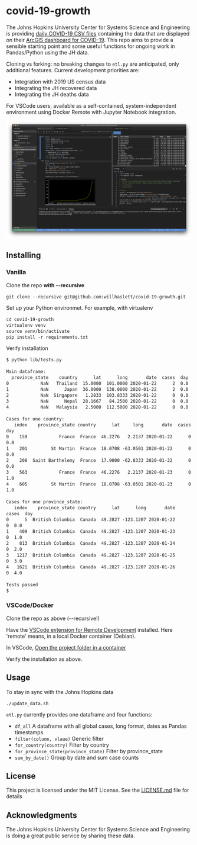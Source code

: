 # covid-19-growth

The Johns Hopkins University Center for Systems Science and Engineering is providing
[daily COVID-19 CSV files](https://github.com/CSSEGISandData/COVID-19) containing the data that are
displayed on their
[ArcGIS dashboard for COVID-19](https://gisanddata.maps.arcgis.com/apps/opsdashboard/index.html#/bda7594740fd40299423467b48e9ecf6).
This repo aims to provide a sensible starting point and some useful functions for ongoing work in
Pandas/Python using the JH data.

Cloning vs forking: no breaking changes to `etl.py` are anticipated, only additional features.
Current development priorities are:
* Integration with 2019 US census data
* Integrating the JH recovered data
* Integrating the JH deaths data

For VSCode users, available as a self-contained, system-independent environment using Docker Remote with Jupyter Notebook integration.

![Screenshot](.screenshot.png)

## Installing
### Vanilla

Clone the repo **with --recursive**
```
git clone --recursive git@github.com:willhaslett/covid-19-growth.git
```

Set up your Python environmet. For example, with virtualenv
```
cd covid-19-growth
virtualenv venv
source venv/bin/activate
pip install -r requirements.txt
```
Verify installation
```
$ python lib/tests.py

Main dataframe:
  province_state    country      lat      long       date  cases  day
0            NaN   Thailand  15.0000  101.0000 2020-01-22      2  0.0
1            NaN      Japan  36.0000  138.0000 2020-01-22      2  0.0
2            NaN  Singapore   1.2833  103.8333 2020-01-22      0  0.0
3            NaN      Nepal  28.1667   84.2500 2020-01-22      0  0.0
4            NaN   Malaysia   2.5000  112.5000 2020-01-22      0  0.0

Cases for one country:
   index    province_state country      lat     long       date  cases  day
0    159            France  France  46.2276   2.2137 2020-01-22      0  0.0
1    201         St Martin  France  18.0708 -63.0501 2020-01-22      0  0.0
2    208  Saint Barthelemy  France  17.9000 -62.8333 2020-01-22      0  0.0
3    563            France  France  46.2276   2.2137 2020-01-23      0  1.0
4    605         St Martin  France  18.0708 -63.0501 2020-01-23      0  1.0

Cases for one province_state:
   index    province_state country      lat      long       date  cases  day
0      5  British Columbia  Canada  49.2827 -123.1207 2020-01-22      0  0.0
1    409  British Columbia  Canada  49.2827 -123.1207 2020-01-23      0  1.0
2    813  British Columbia  Canada  49.2827 -123.1207 2020-01-24      0  2.0
3   1217  British Columbia  Canada  49.2827 -123.1207 2020-01-25      0  3.0
4   1621  British Columbia  Canada  49.2827 -123.1207 2020-01-26      0  4.0

Tests passed
$
```

### VSCode/Docker

Clone the repo as above (--recursive!)

Have the [VSCode extension for Remote Development](https://marketplace.visualstudio.com/items?itemName=ms-vscode-remote.vscode-remote-extensionpack) installed. Here 'remote' means, in a local Docker container (Debian).

In VSCode, [Open the project folder in a container](https://code.visualstudio.com/docs/remote/containers#_quick-start-open-an-existing-folder-in-a-container)

Verify the installation as above.

## Usage

To stay in sync with the Johns Hopkins data
```
./update_data.sh
```

`etl.py` currently provides one dataframe and four functions:
* `df_all` A dataframe with all global cases, long format, dates as Pandas timestamps
* `filter(column, vlaue)` Generic filter
* `for_country(country)` Filter by country
* `for_province_state(province_state)` Filter by province_state
* `sum_by_date()` Group by date and sum case counts 

## License

This project is licensed under the MIT License. See the [LICENSE.md](LICENSE.md) file for details

## Acknowledgments

The Johns Hopkins University Center for Systems Science and Engineering is doing a great public service by sharing these data.
